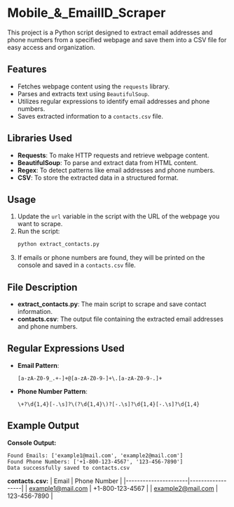 # Mobile_&_EmailID_Scraper

This project is a Python script designed to extract email addresses and phone numbers from a specified webpage and save them into a CSV file for easy access and organization.

## Features
- Fetches webpage content using the `requests` library.
- Parses and extracts text using `BeautifulSoup`.
- Utilizes regular expressions to identify email addresses and phone numbers.
- Saves extracted information to a `contacts.csv` file.

## Libraries Used
- **Requests**: To make HTTP requests and retrieve webpage content.
- **BeautifulSoup**: To parse and extract data from HTML content.
- **Regex**: To detect patterns like email addresses and phone numbers.
- **CSV**: To store the extracted data in a structured format.

## Usage
1. Update the `url` variable in the script with the URL of the webpage you want to scrape.
2. Run the script:
   ```bash
   python extract_contacts.py
   ```
3. If emails or phone numbers are found, they will be printed on the console and saved in a `contacts.csv` file.

## File Description
- **extract_contacts.py**: The main script to scrape and save contact information.
- **contacts.csv**: The output file containing the extracted email addresses and phone numbers.

## Regular Expressions Used
- **Email Pattern**: 
  ```regex
  [a-zA-Z0-9_.+-]+@[a-zA-Z0-9-]+\.[a-zA-Z0-9-.]+
  ```
- **Phone Number Pattern**: 
  ```regex
  \+?\d{1,4}[-.\s]?\(?\d{1,4}\)?[-.\s]?\d{1,4}[-.\s]?\d{1,4}
  ```

## Example Output
**Console Output:**
```
Found Emails: ['example1@mail.com', 'example2@mail.com']
Found Phone Numbers: ['+1-800-123-4567', '123-456-7890']
Data successfully saved to contacts.csv
```

**contacts.csv:**
| Email                | Phone Number     |
|----------------------|------------------|
| example1@mail.com   | +1-800-123-4567  |
| example2@mail.com   | 123-456-7890     |
